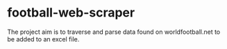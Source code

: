 # football-web-scraper
The project aim is to traverse and parse data found on worldfootball.net to be added to an excel file.
